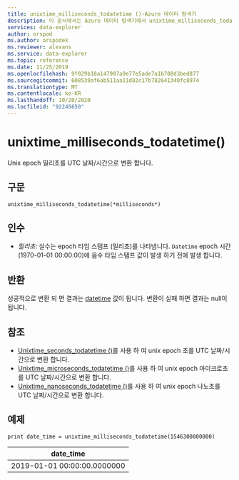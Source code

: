 ```yaml
---
title: unixtime_milliseconds_todatetime ()-Azure 데이터 탐색기
description: 이 문서에서는 Azure 데이터 탐색기에서 unixtime_milliseconds_todatetime ()에 대해 설명 합니다.
services: data-explorer
author: orspod
ms.author: orspodek
ms.reviewer: alexans
ms.service: data-explorer
ms.topic: reference
ms.date: 11/25/2019
ms.openlocfilehash: 9f029b18a147907a9e77e5ade7a1b708d3bed877
ms.sourcegitcommit: 608539af6ab511aa11d82c17b782641340fc8974
ms.translationtype: MT
ms.contentlocale: ko-KR
ms.lasthandoff: 10/20/2020
ms.locfileid: "92245650"
---
```

# <a name="unixtime_milliseconds_todatetime"></a>unixtime_milliseconds_todatetime()

Unix epoch 밀리초를 UTC 날짜/시간으로 변환 합니다.

## <a name="syntax"></a>구문

`unixtime_milliseconds_todatetime(*milliseconds*)`

## <a name="arguments"></a>인수

* *밀리초*: 실수는 epoch 타임 스탬프 (밀리초)를 나타냅니다. `Datetime` epoch 시간 (1970-01-01 00:00:00)에 음수 타임 스탬프 값이 발생 하기 전에 발생 합니다.

## <a name="returns"></a>반환

성공적으로 변환 되 면 결과는 [datetime](./scalar-data-types/datetime.md) 값이 됩니다. 변환이 실패 하면 결과는 null이 됩니다.

## <a name="see-also"></a>참조

* [Unixtime_seconds_todatetime ()](unixtime-seconds-todatetimefunction.md)를 사용 하 여 unix epoch 초를 UTC 날짜/시간으로 변환 합니다.
* [Unixtime_microseconds_todatetime ()](unixtime-microseconds-todatetimefunction.md)를 사용 하 여 unix epoch 마이크로초를 UTC 날짜/시간으로 변환 합니다.
* [Unixtime_nanoseconds_todatetime ()](unixtime-nanoseconds-todatetimefunction.md)를 사용 하 여 unix epoch 나노초를 UTC 날짜/시간으로 변환 합니다.

## <a name="example"></a>예제

<!-- csl: https://help.kusto.windows.net/Samples  -->
```kusto
print date_time = unixtime_milliseconds_todatetime(1546300800000)
```

|date_time|
|---|
|2019-01-01 00:00:00.0000000|
